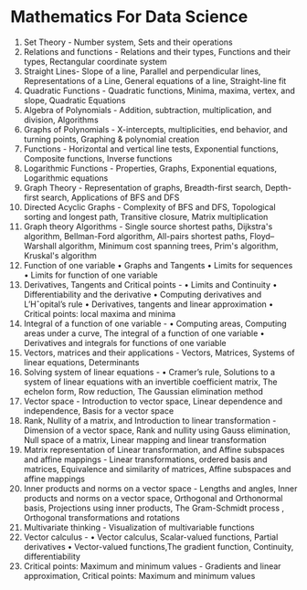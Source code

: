 # Mathematics For Data Science
1. Set Theory - Number system, Sets and their operations
2. Relations and functions - Relations and their types, Functions and their types, Rectangular coordinate system
3. Straight Lines- Slope of a line, Parallel and perpendicular lines, Representations of a Line, General equations of a line, Straight-line fit
4. Quadratic Functions - Quadratic functions, Minima, maxima, vertex, and slope, Quadratic Equations
5. Algebra of Polynomials - Addition, subtraction, multiplication, and division, Algorithms
6. Graphs of Polynomials - X-intercepts, multiplicities, end behavior, and turning points, Graphing & polynomial creation
7. Functions - Horizontal and vertical line tests, Exponential functions, Composite functions, Inverse functions
8. Logarithmic Functions - Properties, Graphs, Exponential equations, Logarithmic equations
9. Graph Theory - Representation of graphs, Breadth-first search, Depth-first search, Applications of BFS and DFS
10. Directed Acyclic Graphs - Complexity of BFS and DFS, Topological sorting and longest path, Transitive closure, Matrix multiplication
11. Graph theory Algorithms - Single source shortest paths, Dijkstra's algorithm, Bellman-Ford algorithm, All-pairs shortest paths, Floyd–Warshall algorithm, Minimum cost spanning trees, Prim's algorithm, Kruskal's algorithm
12. Function of one variable • Graphs and Tangents • Limits for sequences • Limits for function of one variable
13. Derivatives, Tangents and Critical points - • Limits and Continuity • Differentiability and the derivative • Computing derivatives and L’Hˆopital’s rule • Derivatives, tangents and linear approximation • Critical points: local maxima and minima
14. Integral of a function of one variable - • Computing areas, Computing areas under a curve, The integral of a function of one variable • Derivatives and integrals for functions of one variable
15. Vectors, matrices and their applications - Vectors, Matrices, Systems of linear equations, Determinants
16. Solving system of linear equations - • Cramer’s rule, Solutions to a system of linear equations with an invertible coefficient matrix, The echelon form, Row reduction, The Gaussian elimination method
17. Vector space - Introduction to vector space, Linear dependence and independence, Basis for a vector space
18. Rank, Nullity of a matrix, and Introduction to linear transformation - Dimension of a vector space, Rank and nullity using Gauss elimination, Null space of a matrix, Linear mapping and linear transformation
19. Matrix representation of Linear transformation, and Affine subspaces and affine mappings - Linear transformations, ordered basis and matrices, Equivalence and similarity of matrices, Affine subspaces and affine mappings
20. Inner products and norms on a vector space - Lengths and angles, Inner products and norms on a vector space, Orthogonal and Orthonormal basis, Projections using inner products, The Gram-Schmidt process , Orthogonal transformations and rotations
21. Multivariate thinking - Visualization of multivariable functions
22. Vector calculus - • Vector calculus, Scalar-valued functions, Partial derivatives • Vector-valued functions,The gradient function, Continuity, differentiability
23. Critical points: Maximum and minimum values - Gradients and linear approximation, Critical points: Maximum and minimum values
